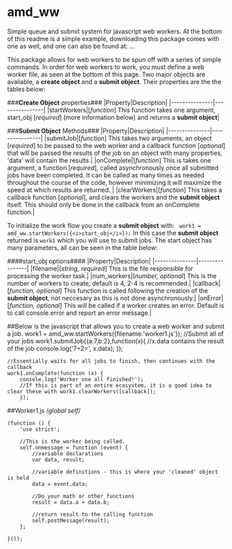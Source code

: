 # amd_ww
Simple queue and submit system for javascript web workers. At the bottom of this readme is a simple example, downloading this package comes with one as well, and one can also be found at: ...

This package allows for web workers to be spun off with a series of simple commands. In order for web workers to work, you must define a web worker file, as seen at the bottom of this page. Two major objects are avaliable, a **create object** and a **submit object**. Their properties are the the tables below:

###**Create Object** properties###
|Property|Description|
|---------------|----------------|
|startWorkers|[*function*] This function takes one argument, start_obj  [*required*] (more information below) and returns a **submit object**|

###**Submit Object** Methods###
|Property|Description|
|---------------|----------------|
|submitJob|[*function*] This takes two arguments, an object [*required*] to be passed to the web worker and a callback function [*optional*] that will be passed the results of the job on an object with many properties, 'data' will contain the results.|
|onComplete|[*function*] This is takes one argument, a function [*required*], called asynchronously once all submitted jobs have been completed. It can be called as many times as needed throughout the course of the code, however minimizing it will maximize the speed at which results are returned. |
|clearWorkers|[*function*] This takes a callback function [*optional*], and clears the workers and the **submit object** itself. This should only be done in the callback from an onComplete function.|

To initialize the work flow you create a **submit object** with:
   ``` work1 = amd_ww.startWorkers({<i>start_obj</i>});```
In this case the **submit object** returned is ```work1``` which you will use to submit jobs. The start object has many parameters, all can be seen in the table below:

####start_obj options####
|Property|Description|
|---------------|----------------|
|filename|[*string, required*] This is the file responsible for processing the worker task.|
|num_workers|[*number, optional*] This is the number of workers to create, default is 4, 2-4 is recommended.|
|callback|[*function, optional*] This function is called following the creation of the **submit object**, not neccesary as this is not done asynchronously.|
|onError|[*function, optional*] This will be called if a worker creates an error. Default is to call console.error and report an error message.|

##Below is the javascript that allows you to create a web worker and submit a job.
    work1 = amd_ww.startWorkers({filename:'worker1.js'});
    //Submit all of your jobs
    work1.submitJob({a:7,b:2},function(x){
        //x.data contains the result of the job
        console.log('7+2=', x.data);
    });

    //Essentially waits for all jobs to finish, then continues with the callback
    work1.onComplete(function (x) {
        console.log('Worker one all finished!');
        //If this is part of an entire ecosystem, it is a good idea to clear these with work1.clearWorkers([callback]);
        });

##Worker1.js
    /*global self*/

    (function () {
        'use strict';

        //This is the worker being called.
        self.onmessage = function (event) {
            //variable declarations
            var data, result;

            //variable definitions - this is where your 'cleaned' object is held
            data = event.data;

            //Do your math or other functions
            result = data.a + data.b;

            //return result to the calling function
            self.postMessage(result);
        };

    }());


        
